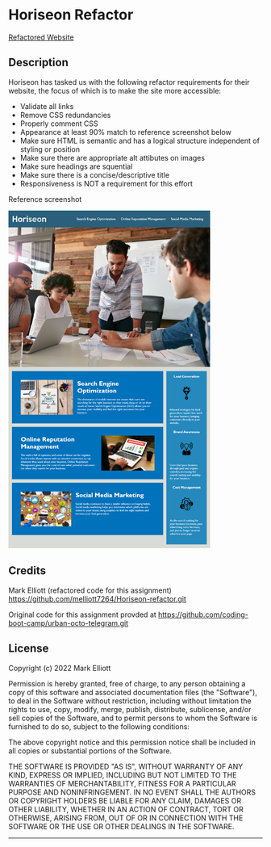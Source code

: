 # Horiseon Refactor

<a href="https://melliott7264.github.io/Horiseon-refactor/">Refactored Website</a>

## Description

Horiseon has tasked us with the following refactor requirements for their website, the focus of which is to make the site more accessible:

- Validate all links
- Remove CSS redundancies
- Properly comment CSS
- Appearance at least 90% match to reference screenshot below
- Make sure HTML is semantic and has a logical structure independent of styling or position
- Make sure there are appropriate alt attibutes on images
- Make sure headings are squential
- Make sure there is a concise/descriptive title
- Responsiveness is NOT a requirement for this effort

Reference screenshot 

<img src="./01-html-css-git-homework-demo.png" alt="reference screenshot for design" style="width:400px;" />

## Credits

Mark Elliott (refactored code for this assignment) https://github.com/melliott7264/Horiseon-refactor.git

Original code for this assignment provded at https://github.com/coding-boot-camp/urban-octo-telegram.git 

## License

Copyright (c) 2022 Mark Elliott

Permission is hereby granted, free of charge, to any person obtaining a copy
of this software and associated documentation files (the "Software"), to deal
in the Software without restriction, including without limitation the rights
to use, copy, modify, merge, publish, distribute, sublicense, and/or sell
copies of the Software, and to permit persons to whom the Software is
furnished to do so, subject to the following conditions:

The above copyright notice and this permission notice shall be included in all
copies or substantial portions of the Software.

THE SOFTWARE IS PROVIDED "AS IS", WITHOUT WARRANTY OF ANY KIND, EXPRESS OR
IMPLIED, INCLUDING BUT NOT LIMITED TO THE WARRANTIES OF MERCHANTABILITY,
FITNESS FOR A PARTICULAR PURPOSE AND NONINFRINGEMENT. IN NO EVENT SHALL THE
AUTHORS OR COPYRIGHT HOLDERS BE LIABLE FOR ANY CLAIM, DAMAGES OR OTHER
LIABILITY, WHETHER IN AN ACTION OF CONTRACT, TORT OR OTHERWISE, ARISING FROM,
OUT OF OR IN CONNECTION WITH THE SOFTWARE OR THE USE OR OTHER DEALINGS IN THE
SOFTWARE.

---

